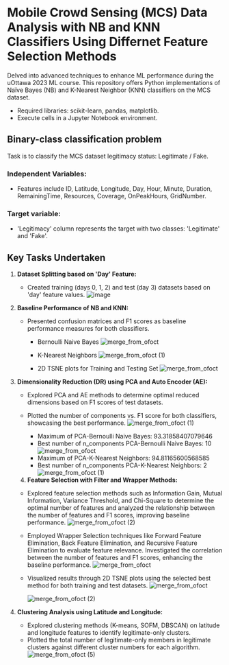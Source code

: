 # **Mobile Crowd Sensing (MCS) Data Analysis with NB and KNN Classifiers Using Differnet Feature Selection Methods**
Delved into advanced techniques to enhance ML performance during the uOttawa 2023 ML course. This repository offers Python implementations of Naïve Bayes (NB) and K-Nearest Neighbor (KNN) classifiers on the MCS dataset.

- Required libraries: scikit-learn, pandas, matplotlib.
- Execute cells in a Jupyter Notebook environment.

## Binary-class classification problem
Task is to classify the  MCS dataset legitimacy status: Legitimate / Fake.

### Independent Variables:
   +	Features include ID, Latitude, Longitude, Day, Hour, Minute, Duration, RemainingTime, Resources, Coverage, OnPeakHours, GridNumber.
### Target variable:
   +	'Legitimacy' column represents the target with two classes: 'Legitimate' and 'Fake'.

## **Key Tasks Undertaken**

1. **Dataset Splitting based on 'Day' Feature:**
   -  Created training (days 0, 1, 2) and test (day 3) datasets based on 'day' feature values.
       ![image](https://github.com/RimTouny/Mobile-Crowd-Sensing-MCS-Data-Analysis-with-NB-and-KNN-Classifiers/assets/48333870/c24aca3d-6ca6-43d3-91f1-5b10d4dd6515)

     
2. **Baseline Performance of NB and KNN:**
   - Presented confusion matrices and F1 scores as baseline performance measures for both classifiers.
       + Bernoulli Naive Bayes
       ![merge_from_ofoct](https://github.com/RimTouny/Mobile-Crowd-Sensing-MCS-Data-Analysis-with-NB-and-KNN-Classifiers/assets/48333870/4772b24d-fdfc-416c-a16d-bc83bd15bd5e)

       + K-Nearest Neighbors
         ![merge_from_ofoct (1)](https://github.com/RimTouny/Mobile-Crowd-Sensing-MCS-Data-Analysis-with-NB-and-KNN-Classifiers/assets/48333870/17930679-fd58-4b8a-a384-3daa19834cff)


     - 2D TSNE plots for Training and Testing Set
       ![merge_from_ofoct](https://github.com/RimTouny/Mobile-Crowd-Sensing-MCS-Data-Analysis-with-NB-and-KNN-Classifiers/assets/48333870/1e43cedd-ce31-4731-9377-b071a4e7b3e8)


3. **Dimensionality Reduction (DR) using PCA and Auto Encoder (AE):**
   - Explored PCA and AE methods to determine optimal reduced dimensions based on F1 scores of test datasets.
   - Plotted the number of components vs. F1 score for both classifiers, showcasing the best performance.
       ![merge_from_ofoct (1)](https://github.com/RimTouny/Mobile-Crowd-Sensing-MCS-Data-Analysis-with-NB-and-KNN-Classifiers/assets/48333870/84427dc4-8eea-4c01-826e-9a1affa450a4)

       + Maximum of PCA-Bernoulli Naive Bayes: 93.31858407079646
       * Best number of n_components PCA-Bernoulli Naive Bayes: 10
           ![merge_from_ofoct](https://github.com/RimTouny/Mobile-Crowd-Sensing-MCS-Data-Analysis-with-NB-and-KNN-Classifiers/assets/48333870/4853ceaf-8e52-4202-96f4-2af149037620)

       + Maximum of PCA-K-Nearest Neighbors: 94.81165600568585
       * Best number of n_components PCA-K-Nearest Neighbors: 2
           ![merge_from_ofoct (1)](https://github.com/RimTouny/Mobile-Crowd-Sensing-MCS-Data-Analysis-with-NB-and-KNN-Classifiers/assets/48333870/7c59c64d-2577-41bb-8fd4-49f43f13ee2c)

   4. **Feature Selection with Filter and Wrapper Methods:**
      
   - Explored feature selection methods such as Information Gain, Mutual Information, Variance Threshold, and Chi-Square to determine the optimal number of features and analyzed the relationship between the number of features and F1 scores, improving baseline performance.
     ![merge_from_ofoct (2)](https://github.com/RimTouny/Mobile-Crowd-Sensing-MCS-Data-Analysis-with-NB-and-KNN-Classifiers/assets/48333870/10547a76-166a-43a4-8637-72bd12311ee9)

   - Employed Wrapper Selection techniques like Forward Feature Elimination, Back Feature Elimination, and Recursive Feature Elimination to evaluate feature relevance. Investigated the correlation between the number of features and F1 scores, enhancing the baseline performance.
     ![merge_from_ofoct](https://github.com/RimTouny/Mobile-Crowd-Sensing-MCS-Data-Analysis-with-NB-and-KNN-Classifiers/assets/48333870/f7059485-053b-4f6f-a8ff-09575af60309)

   - Visualized results through 2D TSNE plots using the selected best method for both training and test datasets.
     ![merge_from_ofoct](https://github.com/RimTouny/Mobile-Crowd-Sensing-MCS-Data-Analysis-with-NB-and-KNN-Classifiers/assets/48333870/c8b6558b-e642-4317-9da7-280b76de6db2)

     ![merge_from_ofoct (2)](https://github.com/RimTouny/Mobile-Crowd-Sensing-MCS-Data-Analysis-with-NB-and-KNN-Classifiers/assets/48333870/288b213b-954b-4ffd-83c3-aaa6f5230c1b)


6. **Clustering Analysis using Latitude and Longitude:**
   - Explored clustering methods (K-means, SOFM, DBSCAN) on latitude and longitude features to identify legitimate-only clusters.
   - Plotted the total number of legitimate-only members in legitimate clusters against different cluster numbers for each algorithm.
     ![merge_from_ofoct (5)](https://github.com/RimTouny/Mobile-Crowd-Sensing-MCS-Data-Analysis-with-NB-and-KNN-Classifiers/assets/48333870/f9bdbda9-6603-4e7f-bf47-b84bc57b612c)


